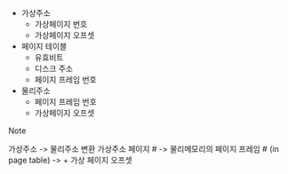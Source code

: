 - 가상주소
	- 가상페이지 번호
	- 가상페이지 오프셋
- 페이지 테이블
	- 유효비트
	- 디스크 주소
	- 페이지 프레임 번호
- 물리주소
	- 페이지 프레임 번호
	- 가상페이지 오프셋

> [!NOTE]
> 가상주소 -> 물리주소 변환
> 가상주소 페이지 # -> 물리메모리의 페이지 프레임 # (in page table) -> + 가상 페이지 오프셋